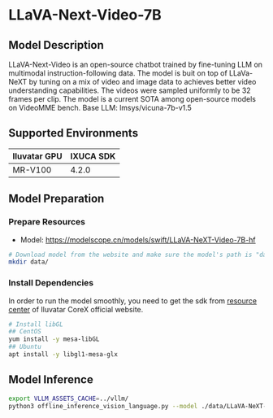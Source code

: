 # LLaVA-Next-Video-7B

## Model Description

LLaVA-Next-Video is an open-source chatbot trained by fine-tuning LLM on multimodal instruction-following data. The model is buit on top of LLaVa-NeXT by tuning on a mix of video and image data to achieves better video understanding capabilities. The videos were sampled uniformly to be 32 frames per clip. The model is a current SOTA among open-source models on VideoMME bench. Base LLM: lmsys/vicuna-7b-v1.5

## Supported Environments

| Iluvatar GPU | IXUCA SDK |
|--------------|-----------|
| MR-V100      | 4.2.0     |

## Model Preparation

### Prepare Resources

- Model: <https://modelscope.cn/models/swift/LLaVA-NeXT-Video-7B-hf>

```bash
# Download model from the website and make sure the model's path is "data/LLaVA-NeXT-Video-7B-hf"
mkdir data/
```

### Install Dependencies

In order to run the model smoothly, you need to get the sdk from [resource center](https://support.iluvatar.com/#/ProductLine?id=2) of Iluvatar CoreX official website.

```bash
# Install libGL
## CentOS
yum install -y mesa-libGL
## Ubuntu
apt install -y libgl1-mesa-glx
```

## Model Inference

```bash
export VLLM_ASSETS_CACHE=../vllm/
python3 offline_inference_vision_language.py --model ./data/LLaVA-NeXT-Video-7B-hf --max-tokens 256 -tp 4 --trust-remote-code --temperature 0.0 --model-type llava-next-video --modality video  --dtype bfloat16
```
